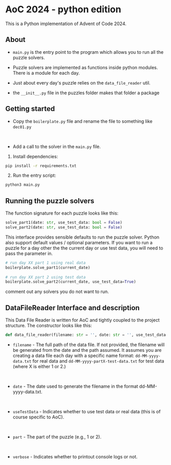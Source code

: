 # AoC 2024 - python edition

This is a Python implementation of Advent of Code 2024.

## About

 - `main.py` is the entry point to the program which allows you to run all the puzzle solvers.

 - Puzzle solvers are implemented as functions inside python modules. There is a module for each day.

 - Just about every day's puzzle relies on the `data_file_reader` util.

 - the `__init__.py` file in the puzzles folder makes that folder a package


## Getting started

 - Copy the `boilerplate.py` file and rename the file to something like `dec01.py`
<br />

 - Add a call to the solver in the `main.py` file.


1. Install dependencies:

```sh
pip install -r requirements.txt
```

2. Run the entry script:

```sh
python3 main.py
```


## Running the puzzle solvers

The function signature for each puzzle looks like this: 

 ```python
solve_part1(date: str, use_test_data: bool = False)
solve_part2(date: str, use_test_data: bool = False)
 ```

This interface provides sensible defaults to run the puzzle solver.
Python also support default values / optional parameters.
If you want to run a puzzle for a day other the the current day or use test data, you will need to pass the parameter in.

```python
# run day XX part 1 using real data
boilerplate.solve_part1(current_date)
	
# run day XX part 2 using test data
boilerplate.solve_part2(current_date, use_test_data=True)
```

comment out any solvers you do not want to run.


## DataFileReader Interface and description

This Data File Reader is written for AoC and tightly coupled to the project structure. The constructor looks like this: 

```python
def data_file_reader(filename: str = '', date: str = '', use_test_data: bool = False, part: int = 1, verbose: bool = False) -> list:
```

 - `filename` - The full path of the data file. If not provided, the filename will be generated from the date and the path assumed. It assumes you are creating a data file each day with a specific name format: `dd-MM-yyyy-data.txt` for real data and `dd-MM-yyyy-partX-test-data.txt` for test data (where X is either 1 or 2.)
<br />

 - `date` - The date used to generate the filename in the format dd-MM-yyyy-data.txt.
<br />

 - `useTestData` - Indicates whether to use test data or real data (this is of course specific to AoC).
 <br />

 - `part` - The part of the puzzle (e.g., 1 or 2).
 <br />

 - `verbose` - Indicates whether to printout console logs or not.
 <br />
